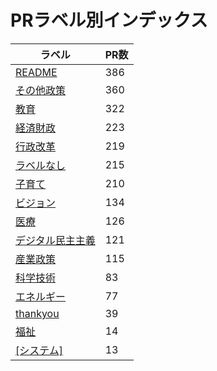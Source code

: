# PRラベル別インデックス

| ラベル | PR数 |
|--------|------|
| [README](label_README.md) | 386 |
| [その他政策](label_その他政策.md) | 360 |
| [教育](label_教育.md) | 322 |
| [経済財政](label_経済財政.md) | 223 |
| [行政改革](label_行政改革.md) | 219 |
| [ラベルなし](label_ラベルなし.md) | 215 |
| [子育て](label_子育て.md) | 210 |
| [ビジョン](label_ビジョン.md) | 134 |
| [医療](label_医療.md) | 126 |
| [デジタル民主主義](label_デジタル民主主義.md) | 121 |
| [産業政策](label_産業政策.md) | 115 |
| [科学技術](label_科学技術.md) | 83 |
| [エネルギー](label_エネルギー.md) | 77 |
| [thankyou](label_thankyou.md) | 39 |
| [福祉](label_福祉.md) | 14 |
| [[システム]](label_[システム].md) | 13 |
